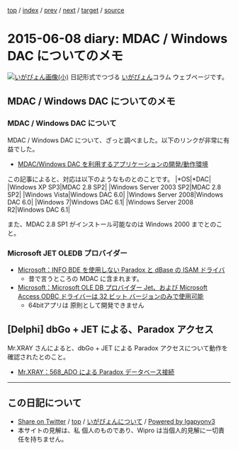 [top](../index.html) 
 / [index](index.html) 
 / [prev](ig150607.html) 
 / [next](ig150612.html) 
 / [target](https://igapyon.github.io/diary/2015/ig150608.html) 
 / [source](https://github.com/igapyon/diary/blob/master/2015/ig150608.src.md) 

2015-06-08 diary: MDAC / Windows DAC についてのメモ
=====================================================================================================
[![いがぴょん画像(小)](https://igapyon.github.io/diary/images/iga200306s.jpg "いがぴょん")](https://igapyon.github.io/diary/memo/memoigapyon.html) 日記形式でつづる [いがぴょん](https://igapyon.github.io/diary/memo/memoigapyon.html)コラム ウェブページです。

## MDAC / Windows DAC についてのメモ


### MDAC / Windows DAC について

MDAC / Windows DAC について、ざっと調べました。以下のリンクが非常に有益でした。

* [MDAC/Windows DAC を利用するアプリケーションの開発/動作環境](https://msdn.microsoft.com/ja-jp/data/gg607260.aspx)


この記事によると、対応は以下のようなものとのことです。
|*OS|*DAC|
|Windows XP SP3|MDAC 2.8 SP2|
|Windows Server 2003 SP2|MDAC 2.8 SP2|
|Windows Vista|Windows DAC 6.0|
|Windows Server 2008|Windows DAC 6.0|
|Windows 7|Windows DAC 6.1|
|Windows Server 2008 R2|Windows DAC 6.1|

また、MDAC 2.8 SP1 がインストール可能なのは Windows 2000 までとのこと。


### Microsoft JET OLEDB プロバイダー


* [Microsoft：INFO BDE を使用しない Paradox と dBase の ISAM ドライバ](https://support.microsoft.com/en-us/kb/263561/ja)
  * 昔で言うところの MDAC に含まれます。
* [Microsoft：Microsoft OLE DB プロバイダー Jet、および Microsoft Access ODBC ドライバーは 32 ビット バージョンのみで使用可能](https://support.microsoft.com/en-us/kb/957570/ja)
  * 64bitアプリは 原則として開発できません



## [Delphi] dbGo + JET による、Paradox アクセス

Mr.XRAY さんによると、dbGo + JET による Paradox アクセスについて動作を確認されたとのこと。

* [Mr.XRAY：568_ADO による Paradox データベース接続](http://mrxray.on.coocan.jp/Delphi/plSamples/568_ADO_Paradox.htm#02)


----------------------------------------------------------------------------------------------------

## この日記について

* [Share on Twitter](https://twitter.com/intent/tweet?hashtags=igapyon%2Cdiary%2C%E3%81%84%E3%81%8C%E3%81%B4%E3%82%87%E3%82%93&text=MDAC+%2F+Windows+DAC+%E3%81%AB%E3%81%A4%E3%81%84%E3%81%A6%E3%81%AE%E3%83%A1%E3%83%A2&url=https%3A%2F%2Figapyon.github.io%2Fdiary%2F2015%2Fig150608.html) / [top](../index.html) / [いがぴょんについて](https://igapyon.github.io/diary/memo/memoigapyon.html) / [Powered by Igapyonv3](https://github.com/igapyon/igapyonv3)
* 本サイトの見解は、私 個人のものであり、Wipro は当個人的見解に一切責任を持ちません。 

